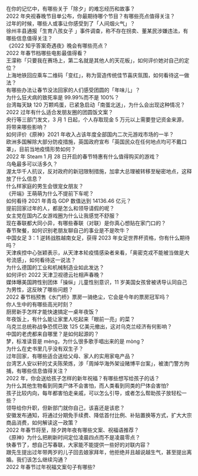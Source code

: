 在你的记忆中，有哪些关于「除夕」的难忘经历和故事？  
2022 年央视春晚节目单公布，你最期待哪个节目？有哪些亮点值得关注？  
过年的时候，哪些人或事让你感受到了「人间烟火气」？  
徐州丰县通报「生育八孩女子 」事件调查，称不存在拐卖、董某民涉嫌违法，有哪些信息值得关注？  
《2022 知乎答案奇遇夜》晚会有哪些亮点？  
2022 年春节档哪些电影最值得看？  
王濛称「只要我在赛场上，第二名就是其他人的天花板」，如何评价她对自己的定位？  
上海地铁回应乘车二维码「变红」，称为营造传统佳节喜庆氛围，如何看待这一做法？  
有哪些办法让春节没法回家的人们感受团圆的「年味儿」？  
为什么狂犬病的致死率是 99.99%而不是 100%？  
台湾每天缺 120 万颗鸡蛋，已紧急启动「南蛋北送」，为什么会出现这种情况？  
2022 过年有什么适合发朋友圈的团圆饭文案？  
央行等三部门发文，3 月 1 日起，个人存取现金 5 万元以上需要登记资金来源，将带来哪些影响？  
如何评价《原神》2021 年收入占该年度全部国内二次元游戏市场的一半？  
欧洲多国解除大部分防疫措施，英国政府宣布「英国民众在任何地点均可不戴口罩」，目前当地疫情形势如何？  
2022 年 Steam  1 月 28 日开启的春节特惠有什么值得购买的游戏？  
乌龟最多可以活多久？  
渥太华千人抗议，反对政府的新冠限制措施，加拿大总理被转移至秘密地点，这释放了什么信息？  
什么样家庭的男生会很宠女朋友？  
《开端》王萌萌为什么不提前下车呢？  
如何看待 2021 年青岛 GDP 数值达到 14136.46 亿元？  
提前回家过年的人，都是怎么和领导请假的呢？  
女主党在国内乙女游戏圈为什么让我感觉不舒服？  
现在春联都大同小异，有哪些春联（对联）是你真心想贴在家门口的？  
春节聚餐，如何识别老朋友聊自己的事业是不是吹牛？  
中国女足 3：1 逆转战胜越南女足，获得 2023 年女足世界杯资格，你有什么期待吗？  
天津疾控中心张颖表示，从天津本轮疫情感染者来看，「奥密克戎不能被当做是大号流感」，如何看待这一说法？  
为什么德国的工业和机械制造业如此发达？  
如何评价 2022 天津卫视德云社相声春晚？  
媒体曝美国跨性别团体「操纵」儿童性别意识，11 岁美国女孩曾被诱导认同自己为男性，这反映了哪些问题？  
2022 春节档预售《水门桥》票房一骑绝尘，它会是今年的票房冠军吗？  
你人生中的有哪些高光时刻？  
厨房新手怎样才能快速搞定一桌年夜饭？  
年夜饭上，有什么能让家里人吃起来「眼前一亮」的菜？  
乌克兰总统称战争恐慌已致 125 亿美元撤出，这对乌克兰经济有何影响？  
中国的老虎都来自哪里？是如何起源的？  
梦，标准读音是 mèng，为什么很多歌手唱出来的是 mòng？  
为什么在史书里几乎没有双生子？  
过年回家，有哪些适合送给父母、家人的实用家电产品？  
台湾艺人安以轩的丈夫陈荣炼，涉「周焯华海外架设赌博平台案」，被澳门警方拘捕，有哪些信息值得关注？  
2022 年，你会送给孩子怎样的新年祝福？有哪些想写给孩子的话？  
为什么其他生物看到同类尸体不会害怕，而人类看到同类的尸体会害怕?  
孩子比较内向，每年都害怕走亲戚，可以怎么引导，或者怎么帮助孩子放轻松一些？  
领导给你升职，但新部门就你自己，该喜还是该悲？  
安徽发布通知，将通过分期免手续费、降低首付比例、补贴置换等方式，扩大大宗商品消费，如何解读这一政策？  
2022 年春节将至，除夕跨年夜有哪些文案、祝福语推荐？  
《原神》为什么把刷新时间定位凌晨四点而不是凌晨零点？  
快春节了，想自己写春联，大家能不能提供一些好的对联内容？  
跟先生提出过年带两岁的儿子回去娘家拜年，他拒绝并且越说越生气，甚至提出离婚。我们该怎么继续沟通？  
2022 年春节过年祝福文案句子有哪些?  
